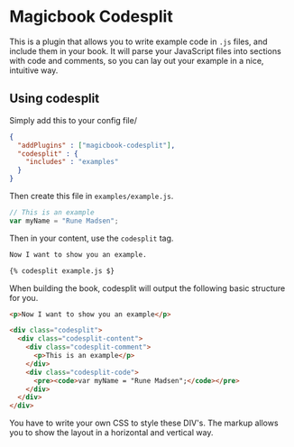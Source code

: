 # Magicbook Codesplit

This is a plugin that allows you to write example code in `.js` files, and include them in your book. It will parse your JavaScript files into sections with code and comments, so you can lay out your example in a nice, intuitive way.

## Using codesplit

Simply add this to your config file/

```json
{
  "addPlugins" : ["magicbook-codesplit"],
  "codesplit" : {
    "includes" : "examples"
  }
}
```

Then create this file in `examples/example.js`.

```js
// This is an example
var myName = "Rune Madsen";
```

Then in your content, use the `codesplit` tag.

```md
Now I want to show you an example.

{% codesplit example.js $}
```

When building the book, codesplit will output the following basic structure for you.

```html
<p>Now I want to show you an example</p>

<div class="codesplit">
  <div class="codesplit-content">
    <div class="codesplit-comment">
      <p>This is an example</p>
    </div>
    <div class="codesplit-code">
      <pre><code>var myName = "Rune Madsen";</code></pre>
    </div>
  </div>
</div>
```

You have to write your own CSS to style these DIV's. The markup allows you to show the layout in a horizontal and vertical way.

